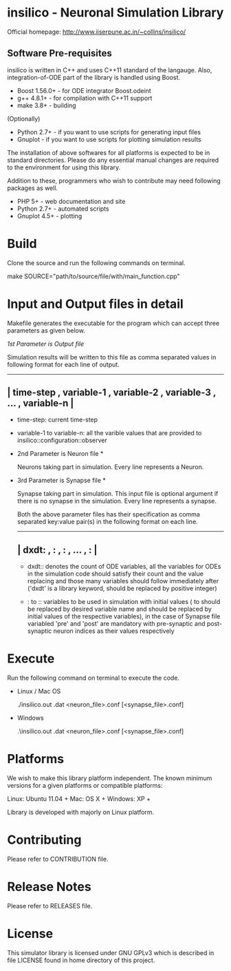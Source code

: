 
insilico - Neuronal Simulation Library
======================================

Official homepage: http://www.iiserpune.ac.in/~collins/insilico/

Software Pre-requisites
-----------------------

insilico is written in C++ and uses C++11 standard of the langauge. Also, integration-of-ODE part of the library is handled using Boost.

* Boost 1.56.0+ - for ODE integrator Boost.odeint
* g++ 4.8.1+ - for compilation with C++11 support
* make 3.8+ - building

(Optionally)
* Python 2.7+ - if you want to use scripts for generating input files
* Gnuplot - if you want to use scripts for plotting simulation results

The installation of above softwares for all platforms is expected to be in standard directories. Please do any essential manual changes are required to the environment for using this library.

Addition to these, programmers who wish to contribute may need following packages as well.

* PHP 5+ - web documentation and site
* Python 2.7+ - automated scripts
* Gnuplot 4.5+ - plotting

Build
=====

Clone the source and run the following commands on terminal.

   make SOURCE="path/to/source/file/with/main_function.cpp"

Input and Output files in detail
================================

Makefile generates the executable for the program which can accept three parameters as given below.

*1st Parameter is Output file*

  Simulation results will be written to this file as comma separated values in following format for each line of output.

  -----------------------------------------------------------------------
  | time-step , variable-1 , variable-2 , variable-3 , ... , variable-n |
  -----------------------------------------------------------------------

  - time-step:
    current time-step
  
  - variable-1 to variable-n:
    all the varible values that are provided to insilico::configuration::observer

* 2nd Parameter is Neuron file *

  Neurons taking part in simulation. Every line represents a Neuron.

* 3rd Parameter is Synapse file *

  Synapse taking part in simulation. This input file is optional argument if there is no synapse in the simulation. Every line represents a synapse.

  Both the above parameter files has their specification as comma separated key:value pair(s) in the following format on each line.

  -------------------------------------------------------------------------
  | dxdt:<ODE-vars> , <var1>:<init> , <var2>:<init> , ... , <varN>:<init> |
  -------------------------------------------------------------------------

  - dxdt:<ODE-vars>:
    denotes the count of ODE variables, all the variables for ODEs in the simulation code should satisfy their count and the value replacing <ODE-vars> and those many variables should follow immediately after ('dxdt' is a library keyword, <ODE-vars> should be replaced by positive integer)
  
  - <var1>:<init> to <varN>:<init>:
    variables to be used in simulation with initial values (<var1> to <varN> should be replaced by desired variable name and <init> should be replaced by initial values of the respective variables), in the case of Synapse file variabled 'pre' and 'post' are mandatory with pre-synaptic and post-synaptic neuron indices as their values respectively

Execute
=======

Run the following command on terminal to execute the code.

* Linux / Mac OS

  ./insilico.out <outputfile>.dat <neuron_file>.conf [<synapse_file>.conf]

* Windows

  .\insilico.out <outputfile>.dat <neuron_file>.conf [<synapse_file>.conf]

Platforms
=========

We wish to make this library platform independent. The known minimum versions for a given platforms or compatible platforms:

Linux:   Ubuntu 11.04 +
Mac:     OS X +
Windows: XP +

Library is developed with majorly on Linux platform.

Contributing
============

Please refer to CONTRIBUTION file.

Release Notes
=============

Please refer to RELEASES file.

License
=======

This simulator library is licensed under GNU GPLv3 which is described in file LICENSE found in home directory of this project.
